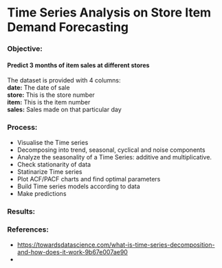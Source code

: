 # Time Series Analysis on Store Item Demand Forecasting

### **Objective:** 
#### Predict 3 months of item sales at different stores
                                               

The dataset is provided with 4 columns:       
**date:** The date of sale    
**store:** This is the store number     
**item:** This is the item number       
**sales:** Sales made on that particular day  

### Process:
- Visualise the Time series
- Decomposing into trend, seasonal, cyclical and noise components
- Analyze the seasonality of a Time Series: additive and multiplicative.
- Check stationarity of data
- Statinarize Time series
- Plot ACF/PACF charts and find optimal parameters
- Build Time series models according to data
- Make predictions

### Results:


### References:
- https://towardsdatascience.com/what-is-time-series-decomposition-and-how-does-it-work-9b67e007ae90
- 

